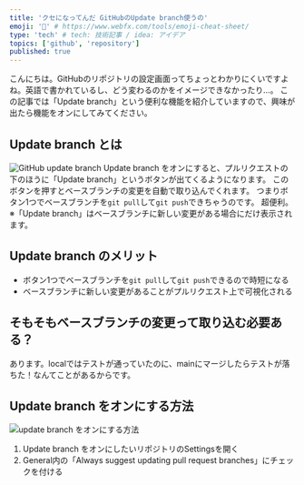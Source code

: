 ```yaml
---
title: 'クセになってんだ GitHubのUpdate branch使うの'
emoji: '🍛' # https://www.webfx.com/tools/emoji-cheat-sheet/
type: 'tech' # tech: 技術記事 / idea: アイデア
topics: ['github', 'repository']
published: true
---
```


こんにちは。GitHubのリポジトリの設定画面ってちょっとわかりにくいですよね。英語で書かれているし、どう変わるのかをイメージできなかったり…。
この記事では「Update branch」という便利な機能を紹介していますので、興味が出たら機能をオンにしてみてください。


## Update branch とは
![GitHub update branch](https://storage.googleapis.com/zenn-user-upload/bef84d66dab5-20240407.png)
Update branch をオンにすると、プルリクエストの下のほうに「Update branch」というボタンが出てくるようになります。
このボタンを押すとベースブランチの変更を自動で取り込んでくれます。
つまりボタン1つでベースブランチを`git pull`して`git push`できちゃうのです。 超便利。
※「Update branch」はベースブランチに新しい変更がある場合にだけ表示されます。


## Update branch のメリット
- ボタン1つでベースブランチを`git pull`して`git push`できるので時短になる
- ベースブランチに新しい変更があることがプルリクエスト上で可視化される


## そもそもベースブランチの変更って取り込む必要ある？
あります。localではテストが通っていたのに、mainにマージしたらテストが落ちた！なんてことがあるからです。


## Update branch をオンにする方法
![update branch をオンにする方法](https://storage.googleapis.com/zenn-user-upload/cfd227dcd120-20240407.png)
1. Update branch をオンにしたいリポジトリのSettingsを開く
2. General内の「Always suggest updating pull request branches」にチェックを付ける

